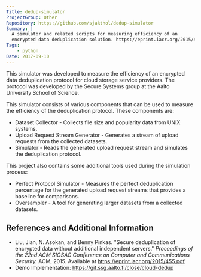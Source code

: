 ```yaml
---
Title: dedup-simulator
ProjectGroup: Other
Repository: https://github.com/sjakthol/dedup-simulator
Summary: |
  A simulator and related scripts for measuring efficiency of an
  encrypted data deduplication solution. https://eprint.iacr.org/2015/455.pdf
Tags:
    - python
Date: 2017-09-10
---
```


This simulator was developed to measure the efficiency of an encrypted data
deduplication protocol for cloud storage service providers. The protocol
was developed by the Secure Systems group at the Aalto University School of
Science.

This simulator consists of various components that can be used to measure the
efficiency of the deduplication protocol. These components are:

* Dataset Collector - Collects file size and popularity data from UNIX
  systems.
* Upload Request Stream Generator - Generates a stream of upload requests
  from the collected datasets.
* Simulator - Reads the generated upload request stream and simulates the
  deduplication protocol.


This project also contains some additional tools used during the simulation
process:

* Perfect Protocol Simulator - Measures the perfect deduplication percentage
  for the generated upload request streams that provides a baseline for
  comparisons.
* Oversampler - A tool for generating larger datasets from a collected datasets.

## References and Additional Information
* Liu, Jian, N. Asokan, and Benny Pinkas. "Secure deduplication of encrypted
  data without additional independent servers." *Proceedings of the 22nd ACM
  SIGSAC Conference on Computer and Communications Security.* ACM, 2015. Available
  at https://eprint.iacr.org/2015/455.pdf
* Demo Implementation: https://git.ssg.aalto.fi/close/cloud-dedup
